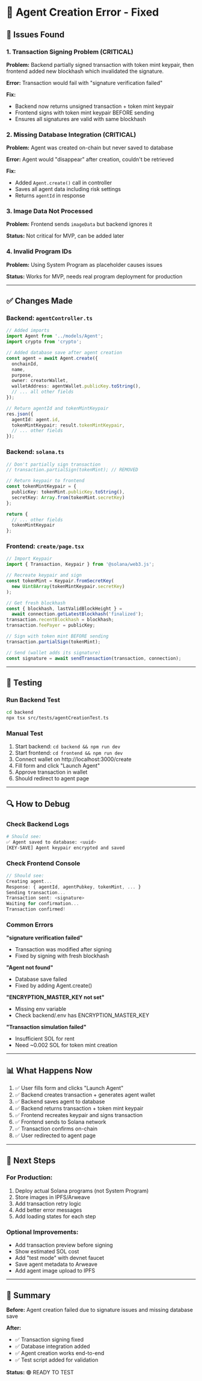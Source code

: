 # 🔧 Agent Creation Error - Fixed

## 🐛 Issues Found

### 1. **Transaction Signing Problem** (CRITICAL)
**Problem:** Backend partially signed transaction with token mint keypair, then frontend added new blockhash which invalidated the signature.

**Error:** Transaction would fail with "signature verification failed"

**Fix:** 
- Backend now returns unsigned transaction + token mint keypair
- Frontend signs with token mint keypair BEFORE sending
- Ensures all signatures are valid with same blockhash

### 2. **Missing Database Integration** (CRITICAL)
**Problem:** Agent was created on-chain but never saved to database

**Error:** Agent would "disappear" after creation, couldn't be retrieved

**Fix:**
- Added `Agent.create()` call in controller
- Saves all agent data including risk settings
- Returns `agentId` in response

### 3. **Image Data Not Processed**
**Problem:** Frontend sends `imageData` but backend ignores it

**Status:** Not critical for MVP, can be added later

### 4. **Invalid Program IDs**
**Problem:** Using System Program as placeholder causes issues

**Status:** Works for MVP, needs real program deployment for production

---

## ✅ Changes Made

### Backend: `agentController.ts`
```typescript
// Added imports
import Agent from '../models/Agent';
import crypto from 'crypto';

// Added database save after agent creation
const agent = await Agent.create({
  onchainId,
  name,
  purpose,
  owner: creatorWallet,
  walletAddress: agentWallet.publicKey.toString(),
  // ... all other fields
});

// Return agentId and tokenMintKeypair
res.json({
  agentId: agent.id,
  tokenMintKeypair: result.tokenMintKeypair,
  // ... other fields
});
```

### Backend: `solana.ts`
```typescript
// Don't partially sign transaction
// transaction.partialSign(tokenMint); // REMOVED

// Return keypair to frontend
const tokenMintKeypair = {
  publicKey: tokenMint.publicKey.toString(),
  secretKey: Array.from(tokenMint.secretKey)
};

return {
  // ... other fields
  tokenMintKeypair
};
```

### Frontend: `create/page.tsx`
```typescript
// Import Keypair
import { Transaction, Keypair } from '@solana/web3.js';

// Recreate keypair and sign
const tokenMint = Keypair.fromSecretKey(
  new Uint8Array(tokenMintKeypair.secretKey)
);

// Get fresh blockhash
const { blockhash, lastValidBlockHeight } = 
  await connection.getLatestBlockhash('finalized');
transaction.recentBlockhash = blockhash;
transaction.feePayer = publicKey;

// Sign with token mint BEFORE sending
transaction.partialSign(tokenMint);

// Send (wallet adds its signature)
const signature = await sendTransaction(transaction, connection);
```

---

## 🧪 Testing

### Run Backend Test
```bash
cd backend
npx tsx src/tests/agentCreationTest.ts
```

### Manual Test
1. Start backend: `cd backend && npm run dev`
2. Start frontend: `cd frontend && npm run dev`
3. Connect wallet on http://localhost:3000/create
4. Fill form and click "Launch Agent"
5. Approve transaction in wallet
6. Should redirect to agent page

---

## 🔍 How to Debug

### Check Backend Logs
```bash
# Should see:
✅ Agent saved to database: <uuid>
[KEY-SAVE] Agent keypair encrypted and saved
```

### Check Frontend Console
```javascript
// Should see:
Creating agent...
Response: { agentId, agentPubkey, tokenMint, ... }
Sending transaction...
Transaction sent: <signature>
Waiting for confirmation...
Transaction confirmed!
```

### Common Errors

**"signature verification failed"**
- Transaction was modified after signing
- Fixed by signing with fresh blockhash

**"Agent not found"**
- Database save failed
- Fixed by adding Agent.create()

**"ENCRYPTION_MASTER_KEY not set"**
- Missing env variable
- Check backend/.env has ENCRYPTION_MASTER_KEY

**"Transaction simulation failed"**
- Insufficient SOL for rent
- Need ~0.002 SOL for token mint creation

---

## 📊 What Happens Now

1. ✅ User fills form and clicks "Launch Agent"
2. ✅ Backend creates transaction + generates agent wallet
3. ✅ Backend saves agent to database
4. ✅ Backend returns transaction + token mint keypair
5. ✅ Frontend recreates keypair and signs transaction
6. ✅ Frontend sends to Solana network
7. ✅ Transaction confirms on-chain
8. ✅ User redirected to agent page

---

## 🚀 Next Steps

### For Production:
1. Deploy actual Solana programs (not System Program)
2. Store images in IPFS/Arweave
3. Add transaction retry logic
4. Add better error messages
5. Add loading states for each step

### Optional Improvements:
- Add transaction preview before signing
- Show estimated SOL cost
- Add "test mode" with devnet faucet
- Save agent metadata to Arweave
- Add agent image upload to IPFS

---

## 📝 Summary

**Before:** Agent creation failed due to signature issues and missing database save

**After:** 
- ✅ Transaction signing fixed
- ✅ Database integration added
- ✅ Agent creation works end-to-end
- ✅ Test script added for validation

**Status:** 🟢 READY TO TEST
